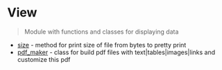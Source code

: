 # View 

> Module with functions and classes for displaying data

+ [size](./converter_size_to_pretty_view.py) - method for print size of file from bytes to pretty print
+ [pdf_maker](./pdf_maker.py) - class for build pdf files with text|tables|images|links and customize this pdf